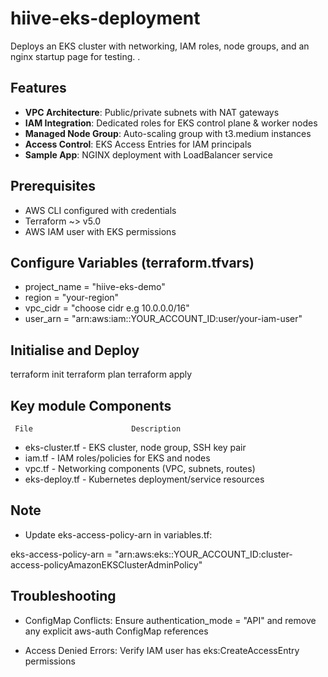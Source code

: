 # hiive-eks-deployment

Deploys an EKS cluster with networking, IAM roles, node groups, and an nginx startup page for testing.
.
## Features
- **VPC Architecture**: Public/private subnets with NAT gateways
- **IAM Integration**: Dedicated roles for EKS control plane & worker nodes
- **Managed Node Group**: Auto-scaling group with t3.medium instances
- **Access Control**: EKS Access Entries for IAM principals
- **Sample App**: NGINX deployment with LoadBalancer service

## Prerequisites
- AWS CLI configured with credentials
- Terraform ~> v5.0
- AWS IAM user with EKS permissions


## Configure Variables (terraform.tfvars)

- project_name = "hiive-eks-demo"
- region       = "your-region"
- vpc_cidr     = "choose cidr e.g 10.0.0.0/16"
- user_arn     = "arn:aws:iam::YOUR_ACCOUNT_ID:user/your-iam-user"

## Initialise and Deploy
 
 terraform init 
 terraform plan
 terraform apply 

## Key module Components

     File	                   Description
- eks-cluster.tf	              -              EKS cluster, node group, SSH key pair
- iam.tf	                      -              IAM roles/policies for EKS and nodes
- vpc.tf                     	  -              Networking components (VPC, subnets, routes)
- eks-deploy.tf             	  -              Kubernetes deployment/service resources

## Note
 
* Update
 eks-access-policy-arn in variables.tf:

 eks-access-policy-arn = "arn:aws:eks::YOUR_ACCOUNT_ID:cluster-access-policyAmazonEKSClusterAdminPolicy"


## Troubleshooting

* ConfigMap Conflicts: Ensure authentication_mode = "API" and remove any explicit aws-auth ConfigMap references

* Access Denied Errors: Verify IAM user has eks:CreateAccessEntry permissions
